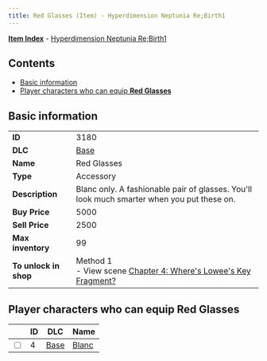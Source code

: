 ```yaml
---
title: Red Glasses (Item) - Hyperdimension Neptunia Re;Birth1
---
```


[**Item Index**](/neptunia/rb1/item/index.html) - [Hyperdimension Neptunia Re;Birth1](/neptunia/rb1)

## Contents

- [Basic information](#basic-information)
- [Player characters who can equip **Red Glasses**](#player-characters-who-can-equip-red-glasses)
## Basic information

|   |   |
| -- | -- |
| **ID** | 3180 |
| **DLC** | [Base](/neptunia/rb1/dlc/1-base.html) |
| **Name** | Red Glasses |
| **Type** | Accessory |
| **Description** | Blanc only. A fashionable pair of glasses. You'll look much smarter when you put these on. |
| **Buy Price** | 5000 |
| **Sell Price** | 2500 |
| **Max inventory** | 99 |
| **To unlock in shop** | Method 1<br />- View scene [Chapter 4: Where's Lowee's Key Fragment?](/neptunia/rb1/scene/1-410-chapter-4-wheres-lowees-key-fragment.html) |


## Player characters who can equip **Red Glasses**

|    | ID | DLC | Name |
| -- | -- | --- | ---- |
| <input type="checkbox" id="rb1-player-1-4" class="trackbox" /> | 4 | [Base](/neptunia/rb1/dlc/1-base.html) | [Blanc](/neptunia/rb1/player/1-4-blanc.html) |

